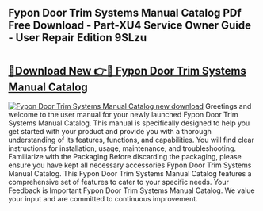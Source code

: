 ## Fypon Door Trim Systems Manual Catalog PDf Free Download - Part-XU4 Service Owner Guide - User Repair Edition 9SLzu

# <h2><a href="http://bc40967.oget.top/?id=Fypon+Door+Trim+Systems+Manual+Catalog">🔗Download New 👉🔴 Fypon Door Trim Systems Manual Catalog</a></h2>

[![Fypon Door Trim Systems Manual Catalog new download](https://i.imgur.com/5g1atiW.png)](http://bc40967.oget.top/?id=Fypon+Door+Trim+Systems+Manual+Catalog)
Greetings and welcome to the user manual for your newly launched Fypon Door Trim Systems Manual Catalog. This manual is specifically designed to help you get started with your product and provide you with a thorough understanding of its features, functions, and capabilities. You will find clear instructions for installation, usage, maintenance, and troubleshooting. Familiarize with the Packaging Before discarding the packaging, please ensure you have kept all necessary accessories Fypon Door Trim Systems Manual Catalog. This Fypon Door Trim Systems Manual Catalog features a comprehensive set of features to cater to your specific needs. Your Feedback is Important Fypon Door Trim Systems Manual Catalog. We value your input and are committed to continuous improvement.
